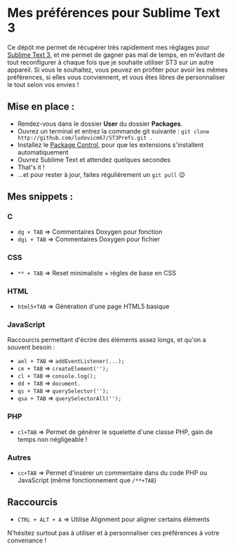 Mes préférences pour Sublime Text 3
===================================

Ce dépôt me permet de récupérer très rapidement mes réglages pour [Sublime Text 3](http://www.sublimetext.com/3), et me permet de gagner pas mal de temps, en m'évitant de tout reconfigurer à chaque fois que je souhaite utiliser ST3 sur un autre appareil. Si vous le souhaitez, vous peuvez en profiter pour avoir les mêmes préférences, si elles vous conviennent, et vous êtes libres de personnaliser le tout selon vos envies !

## Mise en place :
 * Rendez-vous dans le dossier **User** du dossier **Packages**.
 * Ouvrez un terminal et entrez la commande git suivante : `git clone http://github.com/ludovicm67/ST3Prefs.git .`
 * Installez le [Package Control](https://packagecontrol.io/installation), pour que les extensions s'installent automatiquement
 * Ouvrez Sublime Text et attendez quelques secondes
 * That's it !
 * ...et pour rester à jour, faites régulièrement un `git pull` :wink:

## Mes snippets :

### C

 * `dg + TAB` => Commentaires Doxygen pour fonction
 * `dgi + TAB` => Commentaires Doxygen pour fichier

### CSS

 * `** + TAB` => Reset minimaliste + règles de base en CSS

### HTML

 * `html5+TAB` => Génération d'une page HTML5 basique

### JavaScript

Raccourcis permettant d'écrire des éléments assez longs, et qu'on a souvent besoin :

 * `ael + TAB` => `addEventListener(...);`
 * `ce + TAB`  => `createElement('');`
 * `cl + TAB`  => `console.log();`
 * `dd + TAB`  => `document.`
 * `qs + TAB`  => `querySelector('');`
 * `qsa + TAB` => `querySelectorAll('');`

### PHP

 * `cl+TAB` => Permet de générer le squelette d'une classe PHP, gain de temps non négligeable !

### Autres

 * `cc+TAB` => Permet d'insérer un commentaire dans du code PHP ou JavaScript (même fonctionnement que `/**+TAB`)

## Raccourcis

 * `CTRL + ALT + A` => Utilise Alignment pour aligner certains éléments


N'hésitez surtout pas à utiliser et à personnaliser ces préférences à votre convenance !
